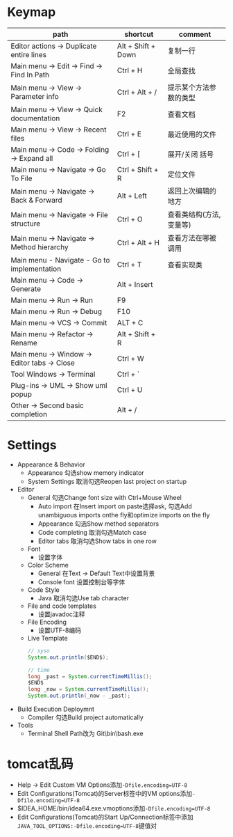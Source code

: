 # Keymap

path                                        | shortcut           | comment
------------------------------------------- | ------------------ | -------
Editor actions -> Duplicate entire lines    | Alt + Shift + Down | 复制一行
Main menu -> Edit -> Find -> Find In Path   | Ctrl + H           | 全局查找
Main menu -> View -> Parameter info         | Ctrl + Alt + /     | 提示某个方法参数的类型
Main menu -> View -> Quick documentation    | F2                 | 查看文档
Main menu -> View -> Recent files           | Ctrl + E           | 最近使用的文件
Main menu -> Code -> Folding -> Expand all  | Ctrl + [           | 展开/关闭 括号
Main menu -> Navigate -> Go To File         | Ctrl + Shift + R   | 定位文件
Main menu -> Navigate -> Back & Forward     | Alt + Left         | 返回上次编辑的地方
Main menu -> Navigate -> File structure     | Ctrl + O           | 查看类结构(方法, 变量等)
Main menu -> Navigate -> Method hierarchy   | Ctrl + Alt + H     | 查看方法在哪被调用
Main menu - Navigate - Go to implementation | Ctrl + T           | 查看实现类
Main menu -> Code -> Generate               | Alt + Insert       | 
Main menu -> Run -> Run                     | F9                 | 
Main menu -> Run -> Debug                   | F10                | 
Main menu -> VCS -> Commit                  | ALT + C            | 
Main menu -> Refactor -> Rename             | Alt + Shift + R    | 
Main menu -> Window -> Editor tabs -> Close | Ctrl + W           | 
Tool Windows -> Terminal                    | Ctrl + \`          | 
Plug-ins -> UML -> Show uml popup           | Ctrl + U           | 
Other -> Second basic completion            | Alt + /            | 

# Settings
* Appearance & Behavior
    * Appearance 勾选show memory indicator
    * System Settings 取消勾选Reopen last project on startup
* Editor
    * General 勾选Change font size with Ctrl+Mouse Wheel
        * Auto import 在Insert import on paste选择ask, 勾选Add unambiguous imports onthe fly和optimize imports on the fly
        * Appearance 勾选Show method separators
        * Code completing 取消勾选Match case
        * Editor tabs 取消勾选Show tabs in one row
    * Font
        * 设置字体
    * Color Scheme
        * General 在Text -> Default Text中设置背景
        * Console font 设置控制台等字体
    * Code Style
        * Java 取消勾选Use tab character
    * File and code templates
        * 设置javadoc注释
    * File Encoding
        * 设置UTF-8编码
    * Live Template
        ```java
        // syso
        System.out.println($END$);
        ```
        ```java
        // time
        long _past = System.currentTimeMillis();
        $END$
        long _now = System.currentTimeMillis();
        System.out.println(_now - _past);
        ```
* Build Execution Deploymnt
    * Compiler 勾选Build project automatically
* Tools
    * Terminal Shell Path改为 Git\\bin\\bash.exe

# tomcat乱码
* Help -> Edit Custom VM Options添加`-Dfile.encoding=UTF-8`
* Edit Configurations(Tomcat)的Server标签中的VM options添加`-Dfile.encoding=UTF-8`
* $IDEA_HOME/bin/idea64.exe.vmoptions添加`-Dfile.encoding=UTF-8`
* Edit Configurations(Tomcat)的Start Up/Connection标签中添加`JAVA_TOOL_OPTIONS:-Dfile.encoding=UTF-8`键值对
